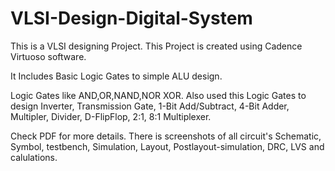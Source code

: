 # VLSI-Design-Digital-System
 
This is a VLSI designing Project. This Project is created using Cadence Virtuoso software. 


It Includes Basic Logic Gates to simple ALU design.

Logic Gates like AND,OR,NAND,NOR XOR. Also used this Logic Gates to design Inverter, Transmission Gate, 1-Bit Add/Subtract, 4-Bit Adder, Multipler, Divider, D-FlipFlop, 2:1, 8:1 Multiplexer.

Check PDF for more details. There is screenshots of all circuit's Schematic, Symbol, testbench, Simulation, Layout, Postlayout-simulation, DRC, LVS and calulations. 
